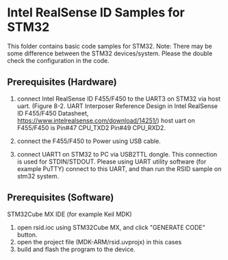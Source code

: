 # 			Intel RealSense ID Samples for STM32
This folder contains basic code samples for STM32.
Note: There may be some difference between the STM32 devices/system. Please the double check the configuration in the code.

## Prerequisites (Hardware)

1. connect Intel RealSense ID F455/F450 to the UART3 on STM32 via host uart. (Figure 8-2. UART Interposer Reference Design in Intel RealSense ID F455/F450 Datasheet, https://www.intelrealsense.com/download/14251/)
host uart on F455/F450 is Pin#47 CPU_TXD2 Pin#49 CPU_RXD2.

1. connect the F455/F450 to Power using USB cable.

2. connect UART1 on STM32 to PC via USB2TTL dongle. This connection is used for STDIN/STDOUT. Please using UART utility software (for example PuTTY) connect to this UART, and than run the RSID sample on stm32 system.


## Prerequisites (Software)

STM32Cube MX
IDE (for example Keil MDK)

1. open rsid.ioc using STM32Cube MX, and click "GENERATE CODE" button.
2. open the project file (MDK-ARM/rsid.uvprojx) in this cases
3. build and flash the program to the device.